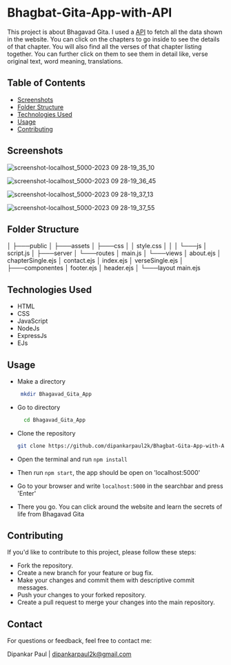 # Bhagbat-Gita-App-with-API

This project is about Bhagavad Gita. I used a [API](https://rapidapi.com/bhagavad-gita-bhagavad-gita-default/api/bhagavad-gita3) to fetch all the data shown in the website. You can click on the chapters to go inside to see the details of that chapter. You will also find all the verses of that chapter listing together. You can further click on them to see them in detail like, verse original text, word meaning, translations.

## Table of Contents

- [Screenshots](#screenshots)
- [Folder Structure](#folder-structure)
- [Technologies Used](#technologies-used)
- [Usage](#usage)
- [Contributing](#contributing)

## Screenshots

![screenshot-localhost_5000-2023 09 28-19_35_10](https://github.com/dipankarpaul2k/Bhagbat-Gita-App-with-API/assets/136841290/2cc48b69-608b-4cab-85d8-48f2f221fa1f)

![screenshot-localhost_5000-2023 09 28-19_36_45](https://github.com/dipankarpaul2k/Bhagbat-Gita-App-with-API/assets/136841290/71706c29-ecd2-49b4-89a1-5b2f302af3d0)

![screenshot-localhost_5000-2023 09 28-19_37_13](https://github.com/dipankarpaul2k/Bhagbat-Gita-App-with-API/assets/136841290/446898f6-193e-47dd-9dd0-422571c1c057)

![screenshot-localhost_5000-2023 09 28-19_37_55](https://github.com/dipankarpaul2k/Bhagbat-Gita-App-with-API/assets/136841290/87afa216-da53-433c-8e2c-6cec1b4ec9ee)

## Folder Structure

│
├───public
│   ├───assets
│   ├───css
│   │       style.css
│   │
│   └───js
│           script.js
│
├───server
│   └───routes
│           main.js
│
└───views
    │   about.ejs
    │   chapterSingle.ejs
    │   contact.ejs
    │   index.ejs
    │   verseSingle.ejs
    │
    ├───componentes
    │       footer.ejs
    │       header.ejs
    │
    └───layout
            main.ejs

## Technologies Used

- HTML
- CSS
- JavaScript
- NodeJs
- ExpressJs
- EJs

## Usage

- Make a directory

  ```bash
   mkdir Bhagavad_Gita_App
  ```

- Go to directory

  ```bash
    cd Bhagavad_Gita_App
  ```

- Clone the repository

  ```bash
  git clone https://github.com/dipankarpaul2k/Bhagbat-Gita-App-with-API.git
  ```

- Open the terminal and run `npm install`
- Then run `npm start`, the app should be open on 'localhost:5000'
- Go to your browser and write `localhost:5000` in the searchbar and press 'Enter'
- There you go. You can click around the website and learn the secrets of life from Bhagavad Gita

## Contributing

If you'd like to contribute to this project, please follow these steps:

- Fork the repository.
- Create a new branch for your feature or bug fix.
- Make your changes and commit them with descriptive commit messages.
- Push your changes to your forked repository.
- Create a pull request to merge your changes into the main repository.

## Contact

For questions or feedback, feel free to contact me:

Dipankar Paul | dipankarpaul2k@gmail.com
